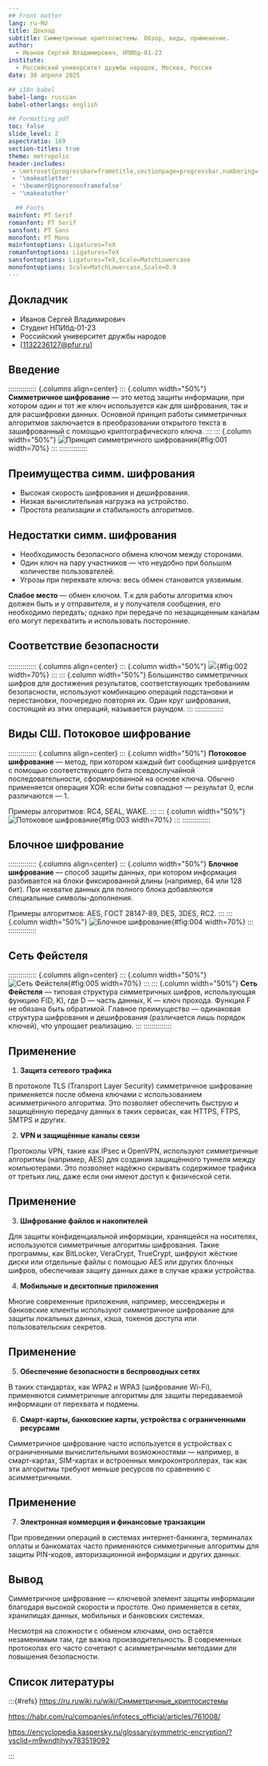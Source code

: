 ```yaml
---
## Front matter
lang: ru-RU
title: Доклад
subtitle: Симметричные криптосистемы. Обзор, виды, применение.
author:
  - Иванов Сергей Владимирович, НПИбд-01-23
institute:
  - Российский университет дружбы народов, Москва, Россия
date: 30 апреля 2025

## i18n babel
babel-lang: russian
babel-otherlangs: english

## Formatting pdf
toc: false
slide_level: 2
aspectratio: 169
section-titles: true
theme: metropolis
header-includes:
 - \metroset{progressbar=frametitle,sectionpage=progressbar,numbering=fraction}
 - '\makeatletter'
 - '\beamer@ignorenonframefalse'
 - '\makeatother'

  ## Fonts
mainfont: PT Serif
romanfont: PT Serif
sansfont: PT Sans
monofont: PT Mono
mainfontoptions: Ligatures=TeX
romanfontoptions: Ligatures=TeX
sansfontoptions: Ligatures=TeX,Scale=MatchLowercase
monofontoptions: Scale=MatchLowercase,Scale=0.9
---
```


## Докладчик

  * Иванов Сергей Владимирович
  * Студент НПИбд-01-23
  * Российский университет дружбы народов
  * [1132236127@pfur.ru]

## Введение

:::::::::::::: {.columns align=center}
::: {.column width="50%"}
**Симметричное шифрование** — это метод защиты информации, при котором один и тот же ключ используется как для шифрования, так и для расшифровки данных. Основной принцип работы симметричных алгоритмов заключается в преобразовании открытого текста в зашифрованный с помощью криптографического ключа.
:::
::: {.column width="50%"}
![Принцип симметричного шифрования](image/1.png){#fig:001 width=70%}
:::
::::::::::::::

## Преимущества симм. шифрования

-	Высокая скорость шифрования и дешифрования.
-	Низкая вычислительная нагрузка на устройство.
-	Простота реализации и стабильность алгоритмов.

## Недостатки симм. шифрования

-	Необходимость безопасного обмена ключом между сторонами.
-	Один ключ на пару участников — что неудобно при большом количестве пользователей.
-	Угрозы при перехвате ключа: весь обмен становится уязвимым.

**Слабое место** — обмен ключом. Т.к для работы алгоритма ключ должен быть и у отправителя, и у получателя сообщения, его необходимо передать; однако при передаче по незащищенным каналам его могут перехватить и использовать посторонние.

## Соответствие безопасности

:::::::::::::: {.columns align=center}
::: {.column width="50%"}
![](image/2.png){#fig:002 width=70%}
:::
::: {.column width="50%"}
Большинство симметричных шифров для достижения результатов, соответствующих требованиям безопасности, используют комбинацию операций подстановки и перестановки, поочередно повторяя их. Один круг шифрования, состоящий из этих операций, называется раундом.
:::
::::::::::::::

## Виды СШ. Потоковое шифрование

:::::::::::::: {.columns align=center}
::: {.column width="50%"}
**Потоковое шифрование** — метод, при котором каждый бит сообщения шифруется с помощью соответствующего бита псевдослучайной последовательности, сформированной на основе ключа. Обычно применяется операция XOR: если биты совпадают — результат 0, если различаются — 1.

Примеры алгоритмов: RC4, SEAL, WAKE.
:::
::: {.column width="50%"}
![Потоковое шифрование](image/3.png){#fig:003 width=70%}
:::
::::::::::::::

## Блочное шифрование

:::::::::::::: {.columns align=center}
::: {.column width="50%"}
**Блочное шифрование** — способ защиты данных, при котором информация разбивается на блоки фиксированной длины (например, 64 или 128 бит). При нехватке данных для полного блока добавляются специальные символы-дополнения.

Примеры алгоритмов: AES, ГОСТ 28147-89, DES, 3DES, RC2.
:::
::: {.column width="50%"}
![Блочное шифрование](image/4.png){#fig:004 width=70%}
:::
::::::::::::::

## Сеть Фейстеля

:::::::::::::: {.columns align=center}
::: {.column width="50%"}
![Сеть Фейстеля](image/5.png){#fig:005 width=70%}
:::
::: {.column width="50%"}
**Сеть Фейстеля** — типовая структура симметричных шифров, использующая функцию F(D, K), где D — часть данных, K — ключ прохода. Функция F не обязана быть обратимой. Главное преимущество — одинаковая структура шифрования и дешифрования (различается лишь порядок ключей), что упрощает реализацию.
:::
::::::::::::::

## Применение

1. **Защита сетевого трафика** 

В протоколе TLS (Transport Layer Security) симметричное шифрование применяется после обмена ключами с использованием асимметричного алгоритма. Это позволяет обеспечить быструю и защищённую передачу данных в таких сервисах, как HTTPS, FTPS, SMTPS и других.

2. **VPN и защищённые каналы связи**

Протоколы VPN, такие как IPsec и OpenVPN, используют симметричные алгоритмы (например, AES) для создания защищённого туннеля между компьютерами. Это позволяет надёжно скрывать содержимое трафика от третьих лиц, даже если они имеют доступ к физической сети.

## Применение

3. **Шифрование файлов и накопителей**

Для защиты конфиденциальной информации, хранящейся на носителях, используются симметричные алгоритмы шифрования. Такие программы, как BitLocker, VeraCrypt, TrueCrypt, шифруют жёсткие диски или отдельные файлы с помощью AES или других блочных шифров, обеспечивая защиту данных даже в случае кражи устройства.

4. **Мобильные и десктопные приложения**

Многие современные приложения, например, мессенджеры и банковские клиенты используют симметричное шифрование для защиты локальных данных, кэша, токенов доступа или пользовательских секретов.

## Применение

5. **Обеспечение безопасности в беспроводных сетях**

В таких стандартах, как WPA2 и WPA3 (шифрование Wi-Fi), применяются симметричные алгоритмы для защиты передаваемой информации от перехвата и подмены.

6. **Смарт-карты, банковские карты, устройства с ограниченными ресурсами**

Симметричное шифрование часто используется в устройствах с ограниченными вычислительными возможностями — например, в смарт-картах, SIM-картах и встроенных микроконтроллерах, так как эти алгоритмы требуют меньше ресурсов по сравнению с асимметричными.

## Применение

7. **Электронная коммерция и финансовые транзакции**

При проведении операций в системах интернет-банкинга, терминалах оплаты и банкоматах часто применяются симметричные алгоритмы для защиты PIN-кодов, авторизационной информации и других данных.

## Вывод 

Симметричное шифрование — ключевой элемент защиты информации благодаря высокой скорости и простоте. Оно применяется в сетях, хранилищах данных, мобильных и банковских системах.

Несмотря на сложности с обменом ключами, оно остаётся незаменимым там, где важна производительность. В современных протоколах его часто сочетают с асимметричными методами для повышения безопасности.

## Список литературы

:::{#refs}
https://ru.ruwiki.ru/wiki/Симметричные_криптосистемы

https://habr.com/ru/companies/infotecs_official/articles/761008/

https://encyclopedia.kaspersky.ru/glossary/symmetric-encryption/?ysclid=m9wndtjhyv783519092

:::









